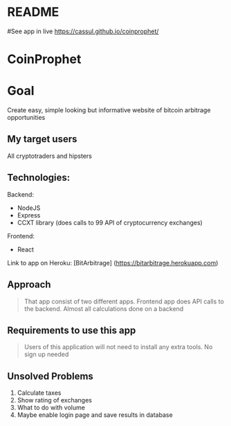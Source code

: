# README

#See app in live https://cassul.github.io/coinprophet/

# CoinProphet

# Goal
Create easy, simple looking but informative website of bitcoin arbitrage opportunities

## My target users
All cryptotraders and hipsters

## Technologies:
Backend:
- NodeJS
- Express
- CCXT library (does calls to 99 API of cryptocurrency exchanges)


Frontend:
- React

Link to app on Heroku:
[BitArbitrage] (https://bitarbitrage.herokuapp.com)


## Approach
> That app consist of two different apps. Frontend app does API calls to the backend. Almost all calculations done on a backend 

## Requirements to use this app
> Users of this application will not need to install any extra tools.
> No sign up needed

## Unsolved Problems
1. Calculate taxes
2. Show rating of exchanges
3. What to do with volume
4. Maybe enable login page and save results in database
